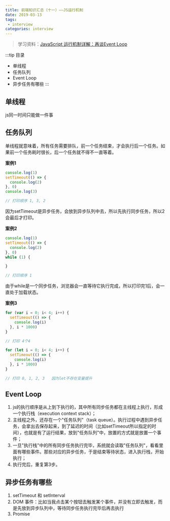 ```yaml
---
title: 前端知识汇总（十一）——JS运行机制
date: 2019-03-13
tags:
 - interview        
categories: interview
---
```


> 学习资料：[JavaScript 运行机制详解：再谈Event Loop](http://www.ruanyifeng.com/blog/2014/10/event-loop.html)

:::tip 目录
- 单线程
- 任务队列
- Event Loop
- 异步任务有哪些
:::

## 单线程

js同一时间只能做一件事

## 任务队列

单线程就意味着，所有任务需要排队，前一个任务结束，才会执行后一个任务。如果前一个任务耗时很长，后一个任务就不得不一直等着。

**案例1**

```js
console.log(1)
setTimeout(() => {
  console.log(2)
}, 0)
console.log(3)

// 打印顺序 1, 3, 2
```

因为setTimeout是异步任务，会放到异步队列中去，所以先执行同步任务，所以2会最后才打印。

**案例2**

```js
console.log(1)
setTimeout(() => {
  console.log(2)
}, 0)
while (1) {

}

// 打印顺序 1
```

由于while是一个同步任务，浏览器会一直等待它执行完成，所以打印完1后，会一直处于加载状态。

**案例3**

```js
for (var i = 0; i< 4; i++) {
  setTimeout(() => {
    console.log(i)
  }, i * 1000)
}

// 打印 4个4
```

```js
for (let i = 0; i< 4; i++) {
  setTimeout(() => {
    console.log(i)
  }, i * 1000)
}

// 打印 0, 1, 2, 3   因为let不存在变量提升
```

## Event Loop

1. js的执行顺序是从上到下执行的，其中所有同步任务都在主线程上执行，形成一个执行栈（execution context stack）；
2. 主线程之外，还存在一个"任务队列"（task queue）。执行过程中遇到异步任务，会拿出去保存起来，到了延迟的时间（比如setTimeout所以指定的时间），也就是有了运行结果，放到"任务队列"中，放置的方式就是放置一个事件；
3. 一旦"执行栈"中的所有同步任务执行完毕，系统就会读取"任务队列"，看看里面有哪些事件。那些对应的异步任务，于是结束等待状态，进入执行栈，开始执行；
4. 执行完后，重复第3步。

## 异步任务有哪些

1. setTimeout 和 setInterval
2. DOM 事件：比如当我点击某个按钮去触发某个事件，并没有立即去触发，而是先放到异步队列中，等待同步任务执行完毕后再去执行
3. Promise